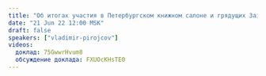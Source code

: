 ```yaml
---
title: "Об итогах участия в Петербургском книжном салоне и грядущих Зазнобинских чтениях"
date: "21 Jun 22 12:00 MSK"
draft: false
speakers: ["vladimir-pirojcov"]
videos:
  доклад: 75GwwrHvum8
  обсуждение доклада: FXUOcKHsTE0
---
```

